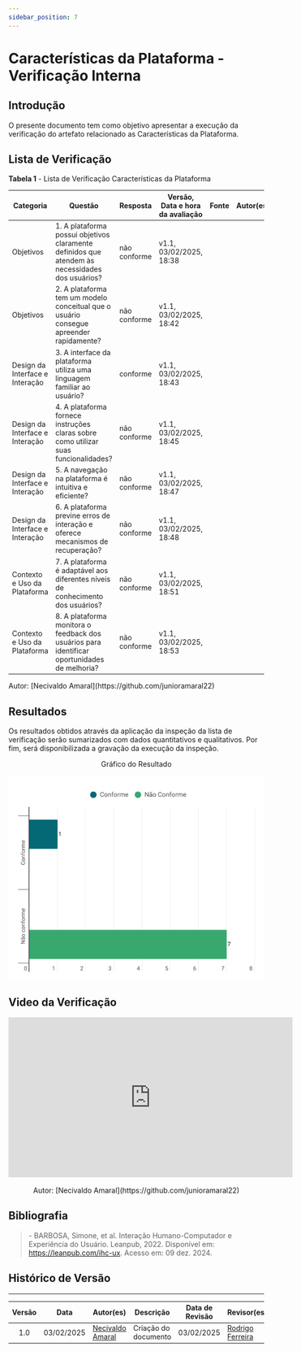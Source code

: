 ```yaml
---
sidebar_position: 7
---
```


# Características da Plataforma - Verificação Interna

## Introdução

O presente documento tem como objetivo apresentar a execução da verificação do artefato relacionado as Características da Plataforma.

## Lista de Verificação

<p style={{ textAlign: 'center', fontSize: '18px' }}><b>Tabela 1</b> - Lista de Verificação Características da Plataforma</p>

| Categoria | Questão | Resposta | Versão, Data e hora da avaliação | Fonte | Autor(es) |
|-----------|---------|----------|----------------------------------|-------|-----------|
| Objetivos | 1. A plataforma possui objetivos claramente definidos que atendem às necessidades dos usuários?|     não conforme     |     v1.1, 03/02/2025, 18:38    | |    |
| Objetivos | 2. A plataforma tem um modelo conceitual que o usuário consegue apreender rapidamente?|    não conforme      |   v1.1, 03/02/2025, 18:42       | |   |
| Design da Interface e Interação | 3. A interface da plataforma utiliza uma linguagem familiar ao usuário?|   conforme       |  v1.1, 03/02/2025, 18:43    |   |      |
| Design da Interface e Interação | 4. A plataforma fornece instruções claras sobre como utilizar suas funcionalidades?|      não conforme  | v1.1, 03/02/2025, 18:45 |  |   |
| Design da Interface e Interação | 5. A navegação na plataforma é intuitiva e eficiente?|       não conforme   |  v1.1, 03/02/2025, 18:47        | | |
| Design da Interface e Interação | 6. A plataforma previne erros de interação e oferece mecanismos de recuperação?|      não conforme    |    v1.1, 03/02/2025, 18:48      | |  |
| Contexto e Uso da Plataforma | 7. A plataforma é adaptável aos diferentes níveis de conhecimento dos usuários?|    não conforme      |    v1.1, 03/02/2025, 18:51      | |    |
| Contexto e Uso da Plataforma | 8. A plataforma monitora o feedback dos usuários para identificar oportunidades de melhoria?| não conforme |  v1.1, 03/02/2025, 18:53  |  |  |


<p style={{ textAlign: 'center', fontSize: '17px' }}>Autor: [Necivaldo Amaral](https://github.com/junioramaral22) </p>

## Resultados

Os resultados obtidos através da aplicação da inspeção da lista de verificação serão sumarizados com dados quantitativos e qualitativos. Por fim, será disponibilizada a gravação da execução da inspeção.

<center>
<p style={{ textAlign: 'center', fontSize: '18px' }}>Gráfico do Resultado</p>

![Gráfico do Resultado](../../assets/caracGraf.png)

</center>

## Video da Verificação 
<center>
<iframe width="560" height="315" src="https://www.youtube.com/embed/SE7if9y1gAE?si=DRNALP3GuqrEh6kh" title="YouTube video player" frameborder="0" allow="accelerometer; autoplay; clipboard-write; encrypted-media; gyroscope; picture-in-picture; web-share" referrerpolicy="strict-origin-when-cross-origin" allowfullscreen></iframe>

<p style={{ textAlign: 'center', fontSize: '17px' }}>Autor: [Necivaldo Amaral](https://github.com/junioramaral22)</p>

</center>



## Bibliografia

> \- BARBOSA, Simone, et al. Interação Humano-Computador e Experiência do Usuário. Leanpub, 2022. Disponível em: https://leanpub.com/ihc-ux. Acesso em: 09 dez. 2024.


## Histórico de Versão
---
| Versão | Data | Autor(es) | Descrição | Data de Revisão | Revisor(es) |
|:---:|:---:|---|---|:---:|---|
| 1.0 | 03/02/2025 | [Necivaldo Amaral](https://github.com/junioramaral22) | Criação do documento | 03/02/2025 |[Rodrigo Ferreira](https://github.com/rodwendrel)|